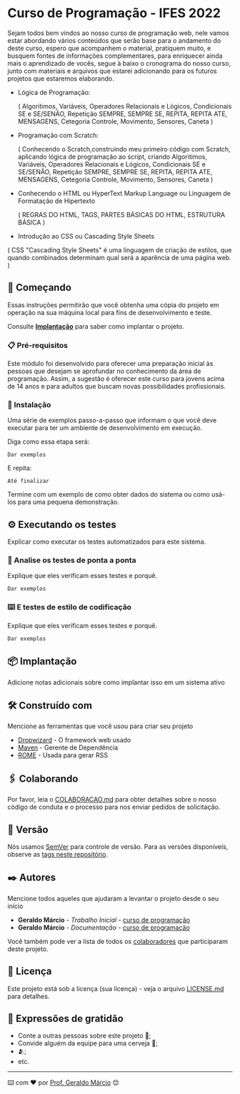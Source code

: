 # Curso de Programação - IFES 2022

Sejam todos bem vindos ao nosso curso de programação web, nele vamos estar abordando vários conteúdos que serão base para o andamento do deste curso, espero que acompanhem o material, pratiquem muito, e busquem fontes de informações complementares, para enriquecer ainda mais o aprendizado de vocês, segue à baixo o cronograma do nosso curso, junto com materiais e arquivos que estarei adicionando para os futuros projetos que estaremos elaborando.

- Lógica de Programação:

  ( Algoritimos, Variáveis, Operadores Relacionais e Lógicos, Condicionais SE e SE/SENÃO, Repetição SEMPRE, SEMPRE SE, REPITA, REPITA ATE, MENSAGENS,       Cetegoria Controle, Movimento, Sensores, Caneta ) 

- Programação com Scratch:
  
  ( 
    Conhecendo o Scratch,construindo meu primeiro código com Scratch, aplicando lógica de programação ao script, criando Algoritimos, Variáveis, Operadores Relacionais e Lógicos, Condicionais SE e SE/SENÃO, Repetição SEMPRE, SEMPRE SE, REPITA, REPITA ATE, MENSAGENS, Cetegoria Controle, Movimento, Sensores, Caneta 
   )

- Conhecendo o HTML ou HyperText Markup Language ou Linguagem de Formatação de Hipertexto

  (
    REGRAS DO HTML, TAGS, PARTES BÁSICAS DO HTML, ESTRUTURA BÁSICA
  )

- Introdução ao CSS ou Cascading Style Sheets

(
  CSS "Cascading Style Sheets" é uma linguagem de criação de estilos, que quando combinados determinam qual será a aparência de uma página web.
 )
 
## 🚀 Começando

Essas instruções permitirão que você obtenha uma cópia do projeto em operação na sua máquina local para fins de desenvolvimento e teste.

Consulte **[Implantação](#-implanta%C3%A7%C3%A3o)** para saber como implantar o projeto.

### 📋 Pré-requisitos

Este módulo foi desenvolvido para oferecer uma preparação inicial às pessoas que desejam se aprofundar no conhecimento da área de programação. Assim, a sugestão é oferecer este curso para jovens acima de 14 anos e para adultos que buscam novas possibilidades profissionais.

### 🔧 Instalação

Uma série de exemplos passo-a-passo que informam o que você deve executar para ter um ambiente de desenvolvimento em execução.

Diga como essa etapa será:

```
Dar exemplos
```

E repita:

```
Até finalizar
```

Termine com um exemplo de como obter dados do sistema ou como usá-los para uma pequena demonstração.

## ⚙️ Executando os testes

Explicar como executar os testes automatizados para este sistema.

### 🔩 Analise os testes de ponta a ponta

Explique que eles verificam esses testes e porquê.

```
Dar exemplos
```

### ⌨️ E testes de estilo de codificação

Explique que eles verificam esses testes e porquê.

```
Dar exemplos
```

## 📦 Implantação

Adicione notas adicionais sobre como implantar isso em um sistema ativo

## 🛠️ Construído com

Mencione as ferramentas que você usou para criar seu projeto

* [Dropwizard](http://www.dropwizard.io/1.0.2/docs/) - O framework web usado
* [Maven](https://maven.apache.org/) - Gerente de Dependência
* [ROME](https://rometools.github.io/rome/) - Usada para gerar RSS

## 🖇️ Colaborando

Por favor, leia o [COLABORACAO.md](https://gist.github.com/usuario/linkParaInfoSobreContribuicoes) para obter detalhes sobre o nosso código de conduta e o processo para nos enviar pedidos de solicitação.

## 📌 Versão

Nós usamos [SemVer](http://semver.org/) para controle de versão. Para as versões disponíveis, observe as [tags neste repositório](https://github.com/suas/tags/do/projeto). 

## ✒️ Autores

Mencione todos aqueles que ajudaram a levantar o projeto desde o seu início

* **Geraldo Márcio** - *Trabalho Inicial* - [curso de programação](https://github.com/geraldo-marcio)
* **Geraldo Márcio** - *Documentação* - [curso de programação](https://github.com/geraldo-marcio)

Você também pode ver a lista de todos os [colaboradores](https://github.com/usuario/projeto/colaboradores) que participaram deste projeto.

## 📄 Licença

Este projeto está sob a licença (sua licença) - veja o arquivo [LICENSE.md](https://github.com/usuario/projeto/licenca) para detalhes.

## 🎁 Expressões de gratidão

* Conte a outras pessoas sobre este projeto 📢;
* Convide alguém da equipe para uma cerveja 🍺;
*   🫂;
* etc.


---
⌨️ com ❤️ por [Prof. Geraldo Márcio](https://linktr.ee/cursos.ib) 😊
